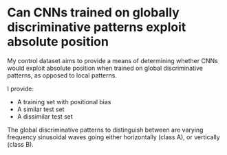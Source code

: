 # Can CNNs trained on globally discriminative patterns exploit absolute position

My control dataset aims to provide a means of determining whether CNNs would exploit absolute position when trained on global discriminative patterns, as opposed to local patterns.

I provide:
- A training set with positional bias
- A similar test set
- A dissimilar test set

The global discriminative patterns to distinguish between are varying frequency sinusoidal waves going either horizontally (class A), or vertically (class B).